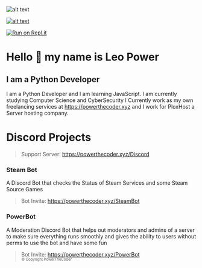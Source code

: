 <!-- ### Hi there 👋 -->

<!--
**powerthecoder/powerthecoder** is a ✨ _special_ ✨ repository because its `README.md` (this file) appears on your GitHub profile.

Here are some ideas to get you started:

- 🔭 I’m currently working on ...
- 🌱 I’m currently learning ...
- 👯 I’m looking to collaborate on ...
- 🤔 I’m looking for help with ...
- 💬 Ask me about ...
- 📫 How to reach me: ...
- 😄 Pronouns: ...
- ⚡ Fun fact: ...
-->

![alt text](https://i.powerthecoder.xyz/8zdrtgrz.PNG)
 
[![alt text](https://i.powerthecoder.xyz/lyb5wiht.PNG)](https://discord.gg/bQCZMDE)
 
[![Run on Repl.it](https://repl.it/badge/github/powerthecoder/DJS-Bot)](https://repl.it/github/powerthecoder)

# Hello 👋 my name is Leo Power
## I am a Python Developer
I am a Python Developer and I am learning JavaScript. I am currently studying Computer 
Science and CyberSecurity I Currently work as my own freelancing services at 
https://powerthecoder.xyz and I work for PloxHost a Server hosting company.

# Discord Projects
> Support Server: https://powerthecoder.xyz/Discord
### Steam Bot
A Discord Bot that checks the Status of Steam Services and some Steam Source Games
> Bot Invite: https://powerthecoder.xyz/SteamBot


### PowerBot
A Moderation Discord Bot that helps out moderators and admins of a server to make sure everything runs smoothly
and gives the ability to users without perms to use the bot and have some fun
> Bot Invite: https://powerthecoder.xyz/PowerBot <br>
<sub><sup>© Copyright PowerTheCoder </sup></sub>

<!-- ### Roblox Status
A Discord Bot that checks the status of roblox services and reports it to you live in your very own discord server
> Bot Invite: https://powerthecoder.xyz/RobloxBot
-->  
